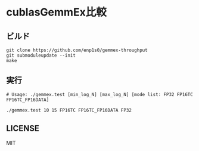 # cublasGemmEx比較

## ビルド
```
git clone https://github.com/enp1s0/gemmex-throughput
git submoduleupdate --init
make
```

## 実行
```
# Usage: ./gemmex.test [min_log_N] [max_log_N] [mode list: FP32 FP16TC FP16TC_FP16DATA]

./gemmex.test 10 15 FP16TC FP16TC_FP16DATA FP32
```

## LICENSE

MIT
